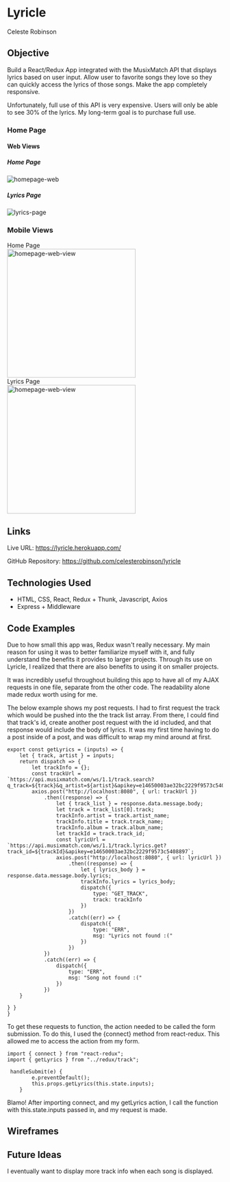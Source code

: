 # Lyricle

Celeste Robinson

## Objective

Build a React/Redux App integrated with the MusixMatch API that displays lyrics based on user input. Allow user to favorite songs they love so they can quickly access the lyrics of those songs. Make the app completely responsive.

Unfortunately, full use of this API is very expensive. Users will only be able to see 30% of the lyrics. My long-term goal is to purchase full use.

### Home Page

#### Web Views
##### Home Page
![homepage-web](screenshots/homepage-web-view.png)
##### Lyrics Page
![lyrics-page](screenshots/lyrics-web-view.png)

### Mobile Views<br/>
Home Page<br/><img alt="homepage-web-view" src="screenshots/homepage-mobile-view.png" width="300" height="auto"><br/>
Lyrics Page<br/>
<img alt="homepage-web-view" src="screenshots/lyrics-mobile-view.png" width="300" height="auto">

## Links

Live URL: https://lyricle.herokuapp.com/

GitHub Repository: https://github.com/celesterobinson/lyricle

## Technologies Used
* HTML, CSS, React, Redux + Thunk, Javascript, Axios
* Express + Middleware

## Code Examples

Due to how small this app was, Redux wasn't really necessary. My main reason for using it was to better familiarize myself with it, and fully understand the benefits it provides to larger projects. Through its use on Lyricle, I realized that there are also benefits to using it on smaller projects. 

It was incredibly useful throughout building this app to have all of my AJAX requests in one file, separate from the other code. The readability alone made redux worth using for me.

The below example shows my post requests. I had to first request the track which would be pushed into the the track list array. From there, I could find that track's id, create another post request with the id included, and that response would include the body of lyrics.  It was my first time having to do a post inside of a post, and was difficult to wrap my mind around at first.

```
export const getLyrics = (inputs) => {
    let { track, artist } = inputs;
    return dispatch => {
        let trackInfo = {};
        const trackUrl = `https://api.musixmatch.com/ws/1.1/track.search?q_track=${track}&q_artist=${artist}&apikey=e14650003ae32bc2229f9573c5408897`;
        axios.post("http://localhost:8080", { url: trackUrl })
            .then((response) => {
                let { track_list } = response.data.message.body;
                let track = track_list[0].track;
                trackInfo.artist = track.artist_name;
                trackInfo.title = track.track_name;
                trackInfo.album = track.album_name;
                let trackId = track.track_id;
                const lyricUrl = `https://api.musixmatch.com/ws/1.1/track.lyrics.get?track_id=${trackId}&apikey=e14650003ae32bc2229f9573c5408897`;
                axios.post("http://localhost:8080", { url: lyricUrl })
                    .then((response) => {
                        let { lyrics_body } = response.data.message.body.lyrics;
                        trackInfo.lyrics = lyrics_body;
                        dispatch({
                            type: "GET_TRACK",
                            track: trackInfo
                        })
                    })
                    .catch((err) => {
                        dispatch({
                            type: "ERR",
                            msg: "Lyrics not found :("
                        })
                    })
            })
            .catch((err) => {
                dispatch({
                    type: "ERR",
                    msg: "Song not found :("
                })
            })
    }

} }
}
```

To get these requests to function, the action needed to be called the form submission. To do this, I used the {connect} method from react-redux. This allowed me to access the action from my form.

```
import { connect } from "react-redux";
import { getLyrics } from "../redux/track";
```

```
 handleSubmit(e) {
        e.preventDefault();
        this.props.getLyrics(this.state.inputs);
    }
```

Blamo! After importing connect, and my getLyrics action, I call the function with this.state.inputs passed in, and my request is made.

## Wireframes

## Future Ideas

I eventually want to display more track info when each song is displayed. 

